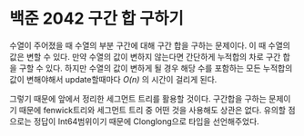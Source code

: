 # 백준 2042 구간 합 구하기
수열이 주어졌을 때 수열의 부분 구간에 대해 구간 합을 구하는 문제이다. 이 때 수열의 값은 변할 수 있다. 만약 수열의 값이 변하지 않는다면 간단하게 누적합의 차로 구간 합을 구할 수 있다. 하지만 수열의 값이 변하게 될 경우 해당 수를 포함하는 모든 누적합의 값이 변해야해서 update할때마다 *O(n)* 의 시간이 걸리게 된다.  
  
그렇기 때문에 앞에서 정리한 세그먼트 트리를 활용할 것이다. 구간합을 구하는 문제이기 때문에 fenwick트리와 세그먼트 트리 중 어떤 것을 사용해도 상관은 없다. 유의할 점으로는 정답이 Int64범위이기 때문에 Clonglong으로 타입을 선언해주었다.
